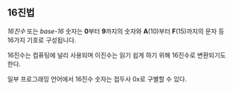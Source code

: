 ## 16진법

*16진수* 또는 *base-16* 숫자는 **0**부터 **9**까지의 숫자와 **A**(10)부터 **F**(15)까지의 문자 등 16가지 기호로 구성됩니다.

16진수는 컴퓨팅에 널리 사용되며 이진수는 읽기 쉽게 하기 위해 16진수로 변환되기도 한다.

일부 프로그래밍 언어에서 16진수 숫자는 접두사 0x로 구별할 수 있다.
